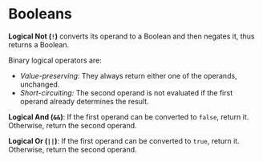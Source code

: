 # Booleans

**Logical Not (`!`)** converts its operand to a Boolean and then negates it, thus returns a Boolean.

Binary logical operators are:
* _Value-preserving:_ They always return either one of the operands, unchanged.
* _Short-circuiting:_ The second operand is not evaluated if the first operand already determines the result.

**Logical And (`&&`)**:
If the first operand can be converted to `false`, return it. Otherwise, return the second operand.

**Logical Or (`||`)**:
If the first operand can be converted to `true`, return it. Otherwise, return the second operand.
